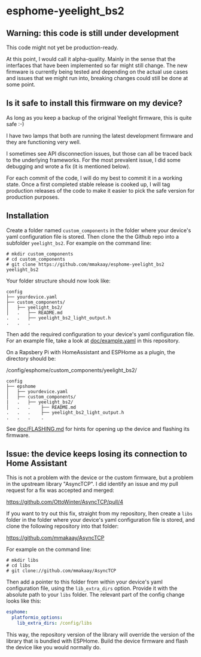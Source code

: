 # esphome-yeelight_bs2

## Warning: this code is still under development

This code might not yet be production-ready.

At this point, I would call it alpha-quality. Mainly in the sense that the
interfaces that have been implemented so far might still change.
The new firmware is currently being tested and depending on the actual
use cases and issues that we might run into, breaking changes could still
be done at some point.

## Is it safe to install this firmware on my device?

As long as you keep a backup of the original Yeelight firmware, this is
quite safe :-)

I have two lamps that both are running the latest development firmware and
they are functioning very well.

I sometimes see API disconnection issues, but those can all be traced back
to the underlying frameworks. For the most prevalent issue, I did some
debugging and wrote a fix (it is mentioned below).

For each commit of the code, I will do my best to commit it in a working
state. Once a first completed stable release is cooked up, I will tag
production releases of the code to make it easier to pick the safe version
for production purposes.


## Installation

Create a folder named `custom_components` in the folder where your device's
yaml configuration file is stored. Then clone the the Github repo into a
subfolder `yeelight_bs2`. For example on the command line:

```
# mkdir custom_components
# cd custom_components
# git clone https://github.com/mmakaay/esphome-yeelight_bs2 yeelight_bs2
```

Your folder structure should now look like:
```
config
├── yourdevice.yaml
├── custom_components/
│   ├── yeelight_bs2/
│   .   ├── README.md
.   .   ├── yeelight_bs2_light_output.h
.   .   .
```

Then add the required configuration to your device's yaml configuration file.
For an example file, take a look at [doc/example.yaml](doc/example.yaml) in
this repository.

On a Rapsbery Pi with HomeAssistant and ESPHome as a plugin, the directory
should be:


/config/esphome/custom_components/yeelight_bs2/

```
config
├── epshome
│   ├── yourdevice.yaml
│   ├── custom_components/
|   .   ├── yeelight_bs2/
│   .   .    ├── README.md
.   .   .    ├── yeelight_bs2_light_output.h
.   .   .    .
```

See [doc/FLASHING.md](doc/FLASHING.md) for hints for opening up the device and
flashing its firmware.


## Issue: the device keeps losing its connection to Home Assistant

This is not a problem with the device or the custom firmware, but a problem
in the upstream library "AsyncTCP". I did identify an issue and my pull
request for a fix was accepted and merged:

   https://github.com/OttoWinter/AsyncTCP/pull/4

If you want to try out this fix, straight from my repository, lhen create a 
`libs` folder in the folder where your device's yaml configuration file is
stored, and clone the following repository into that folder:

   https://github.com/mmakaay/AsyncTCP

For example on the command line:

```
# mkdir libs
# cd libs
# git clone://github.com/mmakaay/AsyncTCP
```

Then add a pointer to this folder from within your device's yaml
configuration file, using the `lib_extra_dirs` option. Provide it with the
absolute path to your `libs` folder. The relevant part of the config change
looks like this:

```yaml
esphome:
  platformio_options:
    lib_extra_dirs: /config/libs
```

This way, the repository version of the library will override the version of
the library that is bundled with ESPHome. Build the device firmware and
flash the device like you would normally do.

